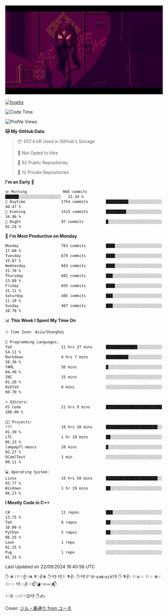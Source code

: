 ![](imgs/main.png)

[![trophy](https://github-profile-trophy.vercel.app/?username=NeilKleistGao&theme=dracula)](https://github.com/ryo-ma/github-profile-trophy)

<!--START_SECTION:waka-->
![Code Time](http://img.shields.io/badge/Code%20Time-1%2C338%20hrs%209%20mins-blue)

![Profile Views](http://img.shields.io/badge/Profile%20Views-0-blue)

**🐱 My GitHub Data** 

> 📦 507.4 kB Used in GitHub's Storage 
 > 
> 🚫 Not Opted to Hire
 > 
> 📜 92 Public Repositories 
 > 
> 🔑 12 Private Repositories 
 > 
**I'm an Early 🐤** 

```text
🌞 Morning                968 commits         ██████░░░░░░░░░░░░░░░░░░░   22.34 % 
🌆 Daytime                1754 commits        ██████████░░░░░░░░░░░░░░░   40.47 % 
🌃 Evening                1515 commits        █████████░░░░░░░░░░░░░░░░   34.96 % 
🌙 Night                  97 commits          █░░░░░░░░░░░░░░░░░░░░░░░░   02.24 % 
```
📅 **I'm Most Productive on Monday** 

```text
Monday                   763 commits         ████░░░░░░░░░░░░░░░░░░░░░   17.60 % 
Tuesday                  679 commits         ████░░░░░░░░░░░░░░░░░░░░░   15.67 % 
Wednesday                683 commits         ████░░░░░░░░░░░░░░░░░░░░░   15.76 % 
Thursday                 602 commits         ███░░░░░░░░░░░░░░░░░░░░░░   13.89 % 
Friday                   655 commits         ████░░░░░░░░░░░░░░░░░░░░░   15.11 % 
Saturday                 485 commits         ███░░░░░░░░░░░░░░░░░░░░░░   11.19 % 
Sunday                   467 commits         ███░░░░░░░░░░░░░░░░░░░░░░   10.78 % 
```


📊 **This Week I Spent My Time On** 

```text
🕑︎ Time Zone: Asia/Shanghai

💬 Programming Languages: 
TeX                      11 hrs 27 mins      ██████████████░░░░░░░░░░░   54.11 % 
Markdown                 8 hrs 7 mins        ██████████░░░░░░░░░░░░░░░   38.36 % 
YAML                     56 mins             █░░░░░░░░░░░░░░░░░░░░░░░░   04.49 % 
INI                      15 mins             ░░░░░░░░░░░░░░░░░░░░░░░░░   01.26 % 
BibTeX                   8 mins              ░░░░░░░░░░░░░░░░░░░░░░░░░   00.70 % 

🔥 Editors: 
VS Code                  21 hrs 9 mins       █████████████████████████   100.00 % 

🐱‍💻 Projects: 
???                      19 hrs 20 mins      ███████████████████████░░   91.39 % 
LTC                      1 hr 19 mins        ██░░░░░░░░░░░░░░░░░░░░░░░   06.23 % 
lampepfl-moocs           28 mins             █░░░░░░░░░░░░░░░░░░░░░░░░   02.27 % 
OCamlTest                1 min               ░░░░░░░░░░░░░░░░░░░░░░░░░   00.11 % 

💻 Operating System: 
Linux                    19 hrs 50 mins      ███████████████████████░░   93.77 % 
Windows                  1 hr 19 mins        ██░░░░░░░░░░░░░░░░░░░░░░░   06.23 % 
```

**I Mostly Code in C++** 

```text
C#                       11 repos            ███░░░░░░░░░░░░░░░░░░░░░░   13.75 % 
TeX                      8 repos             ██░░░░░░░░░░░░░░░░░░░░░░░   10.00 % 
Python                   5 repos             ██░░░░░░░░░░░░░░░░░░░░░░░   06.25 % 
Lean                     1 repo              ░░░░░░░░░░░░░░░░░░░░░░░░░   01.25 % 
Pug                      1 repo              ░░░░░░░░░░░░░░░░░░░░░░░░░   01.25 % 
```




 Last Updated on 22/09/2024 18:40:56 UTC
<!--END_SECTION:waka-->

✋ ❄☟⚐🕆☝☟❄ 🕈☟✌❄ ✋🕯👎 👎⚐ 🕈✌💧 ✋🕯👎 🏱☼☜❄☜☠👎 ✋ 🕈✌💧 ⚐☠☜ ⚐☞ ❄☟⚐💧☜ 👎☜✌☞📫💣🕆❄☜💧📬

⚐☼ 💧☟⚐🕆☹👎 ✋✍

Cover: [ジル・裏通り from ユーネ](https://www.pixiv.net/artworks/62127066)
